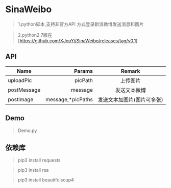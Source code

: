# SinaWeibo
>1.python脚本,支持非官方API 方式登录新浪微博发送消息和图片

>2.python2.7版在[https://github.com/XJouYi/SinaWeibo/releases/tag/v0.1]

## API
| Name|Params|Remark|
| --------   | -----:  | :----: |
| uploadPic  | picPath                |上传图片|
| postMessage| message                |发送文本微博|
| postImage  | message,*picPaths      |发送文本加图片(图片可多张)|

## Demo
>Demo.py

## 依赖库
>pip3 install requests

>pip3 install rsa

>pip3 install beautifulsoup4



